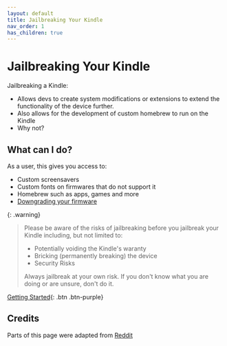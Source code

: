 ```yaml
---
layout: default
title: Jailbreaking Your Kindle
nav_order: 1
has_children: true
---
```


# Jailbreaking Your Kindle
Jailbreaking a Kindle:
- Allows devs to create system modifications or extensions to extend the functionality of the device further.
- Also allows for the development of custom homebrew to run on the Kindle
- Why not?

## What can I do?
As a user, this gives you access to:
- Custom screensavers
- Custom fonts on firmwares that do not support it
- Homebrew such as apps, games and more
- [Downgrading your firmware](../firmware-and-flashing/downgrading)

{: .warning}
> Please be aware of the risks of jailbreaking before you jailbreak your Kindle including, but not limited to:
> - Potentially voiding the Kindle's waranty
> - Bricking (permanently breaking) the device
> - Security Risks
> 
> Always jailbreak at your own risk.
> If you don't know what you are doing or are unsure, don't do it.

[Getting Started](./getting-started.html){: .btn .btn-purple}

## Credits
Parts of this page were adapted from [Reddit](https://www.reddit.com/r/kindle/comments/1hrwytr/comment/m516ft5/)